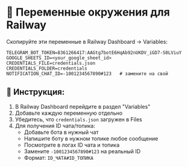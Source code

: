 # 🔧 Переменные окружения для Railway

Скопируйте эти переменные в Railway Dashboard → Variables:

```
TELEGRAM_BOT_TOKEN=8361266417:AAGtg7botE6HqAb92nUKDV_iGD7-S0LViuY
GOOGLE_SHEETS_ID=<your_google_sheet_id>
CREDENTIALS_FILE=credentials.json
CREDENTIALS_FOLDER=credentials
NOTIFICATION_CHAT_ID=-1001234567890#123   # замените на свой
```

## 📝 Инструкция:

1. В Railway Dashboard перейдите в раздел "Variables"
2. Добавьте каждую переменную отдельно
3. Убедитесь, что `credentials.json` загружен в Files
4. Для получения ID чата/топика:
   - Добавьте бота в нужный чат
   - Напишите боту в нужном топике любое сообщение
   - Посмотрите в логах ID чата и топика
   - Замените `-1001234567890#123` на реальный ID
   - Формат: `ID_ЧАТА#ID_ТОПИКА`

